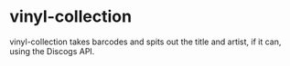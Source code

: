 vinyl-collection
================

vinyl-collection takes barcodes and spits out the title and artist, if it can, using the Discogs API.
